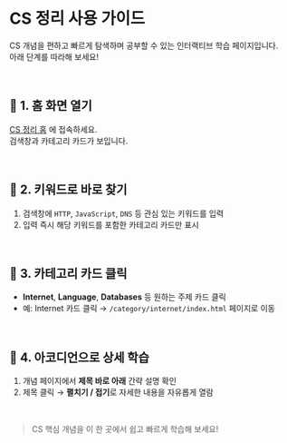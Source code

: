 # CS 정리 사용 가이드

CS 개념을 편하고 빠르게 탐색하며 공부할 수 있는 인터랙티브 학습 페이지입니다.  
아래 단계를 따라해 보세요!

</br>

## 🔗 1. 홈 화면 열기  
[CS 정리 홈](https://c1oud-dev.github.io/cs_study/home.html) 에 접속하세요.  
검색창과 카테고리 카드가 보입니다.

</br>

## 🔎 2. 키워드로 바로 찾기  
1. 검색창에 `HTTP`, `JavaScript`, `DNS` 등 관심 있는 키워드를 입력  
2. 입력 즉시 해당 키워드를 포함한 카테고리 카드만 표시

</br>

## 📂 3. 카테고리 카드 클릭  
- **Internet**, **Language**, **Databases** 등 원하는 주제 카드 클릭  
- 예: Internet 카드 클릭 → `/category/internet/index.html` 페이지로 이동

</br>

## 📖 4. 아코디언으로 상세 학습  
1. 개념 페이지에서 **제목 바로 아래** 간략 설명 확인  
2. 제목 클릭 → **펼치기 / 접기**로 자세한 내용을 자유롭게 열람  

</br>

> CS 핵심 개념을 이 한 곳에서 쉽고 빠르게 학습해 보세요!  
